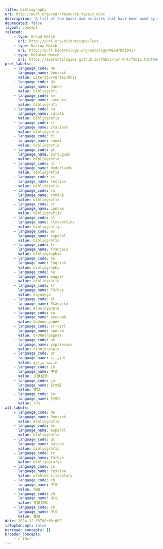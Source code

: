 ```yaml
---
title: bibliography
uri: http://purl.org/coar/resource_type/c_86bc
description: 'A list of the books and articles that have been used by someone when writing a particular book or article [Source: https://dictionary.cambridge.org/dictionary/english/bibliography]'
deprecated: false
layout: concept
related:
    - type: Broad Match
      uri: http://purl.org/dc/dcmitype/Text
    - type: Narrow Match
      uri: http://purl.bioontology.org/ontology/MESH/D016417
    - type: Related Match
      uri: https://sparontologies.github.io/fabio/current/fabio.html#d4e2195
pref_labels:
    - language_code: de
      language_name: Deutsch
      value: Literaturverzeichnis
    - language_code: da
      language_name: dansk
      value: bibliografi
    - language_code: sv
      language_name: svenska
      value: bibliografi
    - language_code: ca
      language_name: català
      value: bibliografia
    - language_code: it
      language_name: italiano
      value: bibliografia
    - language_code: fi
      language_name: suomi
      value: bibliografia
    - language_code: pt
      language_name: português
      value: bibliografia
    - language_code: nl
      language_name: Nederlands
      value: bibliografie
    - language_code: cs
      language_name: čeština
      value: bibliografie
    - language_code: ro
      language_name: română
      value: bibliografie
    - language_code: sr
      language_name: српски
      value: bibliografija
    - language_code: sl
      language_name: slovenščina
      value: bibliografija
    - language_code: es
      language_name: español
      value: bibliografía
    - language_code: fr
      language_name: français
      value: bibliographie
    - language_code: en
      language_name: English
      value: bibliography
    - language_code: hu
      language_name: magyar
      value: bibliográfia
    - language_code: tr
      language_name: Türkçe
      value: kaynakça
    - language_code: el
      language_name: Ελληνικά
      value: βιβλιογραφία
    - language_code: ru
      language_name: русский
      value: библиография
    - language_code: sr-cyrl
      language_name: српски
      value: библиографија
    - language_code: uk
      language_name: українська
      value: бібліографія
    - language_code: ar
      language_name: العربية
      value: قائمة مراجع
    - language_code: zh
      language_name: 中文
      value: 文献目录
    - language_code: ja
      language_name: 日本語
      value: 書誌
    - language_code: ko
      language_name: 한국어
      value: 서지
alt_labels:
    - language_code: de
      language_name: Deutsch
      value: Bibliografie
    - language_code: es
      language_name: español
      value: bibliografia
    - language_code: gl
      language_name: galego
      value: bibliografía
    - language_code: tr
      language_name: Türkçe
      value: bibliyografya
    - language_code: cs
      language_name: čeština
      value: přehled literatury
    - language_code: zh
      language_name: 中文
      value: 书目
    - language_code: zh
      language_name: 中文
      value: 文獻目錄
    - language_code: zh
      language_name: 中文
      value: 書目
date: 2024-12-03T00:00:00Z
isTopConcept: false
narrower_concepts: []
broader_concepts:
    - c_18cf
---
```


